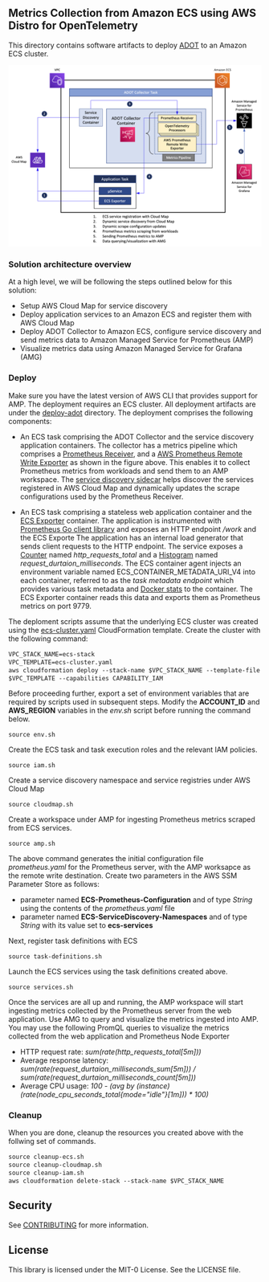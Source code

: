 ## Metrics Collection from Amazon ECS using AWS Distro for OpenTelemetry

This directory contains software artifacts to deploy [ADOT](https://aws-otel.github.io/docs/introductions) to an Amazon ECS cluster. 

<img class="wp-image-1960 size-full" src="../images/Deployment-Architecture-ADOT.png" alt="Deployment architecture"/>

### Solution architecture overview

At a high level, we will be following the steps outlined below for this solution:

<ul>
  <li>
    Setup AWS Cloud Map for service discovery 
  </li>
  <li>
    Deploy application services to an Amazon ECS and register them with AWS Cloud Map
  </li>
  <li>
    Deploy ADOT Collector to Amazon ECS, configure service discovery and send metrics data to Amazon Managed Service for Prometheus (AMP)
  </li>
  <li>
    Visualize metrics data using Amazon Managed Service for Grafana (AMG)
  </li>  
</ul>

### Deploy

Make sure you have the latest version of AWS CLI that provides support for AMP. The deployment requires an ECS cluster. All deployment artifacts are under the [deploy-adot](https://github.com/aws-samples/prometheus-for-ecs/tree/main/deploy-adot) directory. The deployment comprises the following components:
- An ECS task comprising the ADOT Collector and the service discovery application containers. The collector has a metrics pipeline which comprises a [Prometheus Receiver](https://github.com/open-telemetry/opentelemetry-collector-contrib/tree/main/receiver/prometheusreceiver), and a [AWS Prometheus Remote Write Exporter](https://github.com/open-telemetry/opentelemetry-collector-contrib/tree/main/exporter/awsprometheusremotewriteexporter) as shown in the figure above. This enables it to collect Prometheus metrics from workloads and send them to an AMP workspace. The [service discovery sidecar](https://github.com/aws-samples/prometheus-for-ecs/tree/main/cmd) helps discover the services registered in AWS Cloud Map and dynamically updates the scrape configurations used by the Prometheus Receiver.

- An ECS task comprising a stateless web application container and the [ECS Exporter](https://github.com/prometheus-community/ecs_exporter) container. The application is instrumented with [Prometheus Go client library](https://github.com/prometheus/client_golang) and exposes an HTTP endpoint */work* and the ECS Exporte The application has an internal load generator that sends client requests to the HTTP endpoint. The service exposes a [Counter](https://prometheus.io/docs/concepts/metric_types/#counter) named *http_requests_total* and a [Histogram](https://prometheus.io/docs/concepts/metric_types/#histogram) named *request_durtaion_milliseconds*. The ECS container agent injects an environment variable named ECS_CONTAINER_METADATA_URI_V4 into each container, referred to as the *task metadata endpoint* which provides various task metadata and [Docker stats](https://docs.docker.com/engine/api/v1.30/#operation/ContainerStats) to the container. The ECS Exporter container reads this data and exports them as Prometheus metrics on port 9779. 

The deploment scripts assume that the underlying ECS cluster was created using the [ecs-cluster.yaml](https://github.com/aws-samples/prometheus-for-ecs/blob/main/deploy-adot/ecs-cluster.yaml) CloudFormation template. 
Create the cluster with the following command:
``` 
VPC_STACK_NAME=ecs-stack 
VPC_TEMPLATE=ecs-cluster.yaml
aws cloudformation deploy --stack-name $VPC_STACK_NAME --template-file $VPC_TEMPLATE --capabilities CAPABILITY_IAM 
```
    
Before proceeding further, export a set of environment variables that are required by scripts used in subsequent steps. Modify the **ACCOUNT_ID** and **AWS_REGION** variables in the *env.sh* script before running the command below.
```
source env.sh
```

Create the ECS task and task execution roles and the relevant IAM policies.
```
source iam.sh
```

Create a service discovery namespace and service registries under AWS Cloud Map
```
source cloudmap.sh
```

Create a workspace under AMP for ingesting Prometheus metrics scraped from ECS services. 
```
source amp.sh
```
The above command generates the initial configuration file *prometheus.yaml* for the Prometheus server, with the AMP worksapce as the remote write destination. 
Create two parameters in the AWS SSM Parameter Store as follows:
- parameter named **ECS-Prometheus-Configuration** and of type *String* using the contents of the *prometheus.yaml* file
- parameter named **ECS-ServiceDiscovery-Namespaces** and of type *String* with its value set to **ecs-services**

Next, register task definitions with ECS
```
source task-definitions.sh
```

Launch the ECS services using the task definitions created above. 
```
source services.sh
```

Once the services are all up and running, the AMP workspace will start ingesting metrics collected by the Prometheus server from the web application. Use AMG to query and visualize the metrics ingested into AMP. You may use the following PromQL queries to visualize the metrics collected from the web application and Prometheus Node Exporter
- HTTP request rate: *sum(rate(http_requests_total[5m]))*
- Average response latency: *sum(rate(request_durtaion_milliseconds_sum[5m])) / sum(rate(request_durtaion_milliseconds_count[5m]))*
- Average CPU usage:  *100 - (avg by (instance) (rate(node_cpu_seconds_total{mode="idle"}[1m])) * 100)*

### Cleanup

When you are done, cleanup the resources you created above with the follwing set of commands.
```
source cleanup-ecs.sh
source cleanup-cloudmap.sh
source cleanup-iam.sh
aws cloudformation delete-stack --stack-name $VPC_STACK_NAME
```

## Security

See [CONTRIBUTING](CONTRIBUTING.md#security-issue-notifications) for more information.

## License

This library is licensed under the MIT-0 License. See the LICENSE file.

